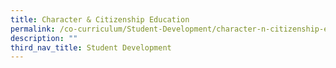 ```yaml
---
title: Character & Citizenship Education
permalink: /co-curriculum/Student-Development/character-n-citizenship-education
description: ""
third_nav_title: Student Development
---
```


